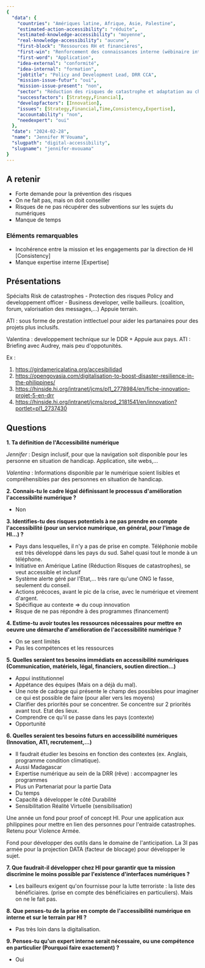 ```yaml
---
{
  "data": {
    "countries": "Amériques latine, Afrique, Asie, Palestine",
    "estimated-action-accessibility": "réduite",
    "estimated-knowledge-accessibility": "moyenne",
    "real-knowledge-accessibility": "aucune",
    "first-block": "Ressources RH et financières",
    "first-win": "Renforcement des connaissances interne (wébinaire interne, note de cadrage)",
    "first-word": "Application",
    "idea-external": "conformité",
    "idea-internal": "formation",
    "jobtitle": "Policy and Development Lead, DRR CCA",
    "mission-issue-futur": "oui",
    "mission-issue-present": "non",
    "sector": "Réduction des risques de catastrophe et adaptation au changement climatique",
    "successfactors": [Strategy,Financial],
    "developfactors": [Innovation],
    "issues": [Strategy,Financial,Time,Consistency,Expertise],
    "accountability": "non",
    "needexpert": "oui"
  },
  "date": "2024-02-28",
  "name": "Jennifer M'Vouama",
  "slugpath": "digital-accessibility",
  "slugname": "jennifer-mvouama"
}
---
```


## A retenir

 - Forte demande pour la prévention des risques
 - On ne fait pas, mais on doit conseiller
 - Risques de ne pas récupérer des subventions sur les sujets du numériques
 - Manque de temps

### Eléments remarquables

 - Incohérence entre la mission et les engagements par la direction de HI [Consistency]
 - Manque expertise interne [Expertise]

## Présentations

Spécialts Risk de catastrophes - Protection des risques
Policy and developpement officer - Business developer, veille bailleurs.
(coalition, forum, valorisation des messages,...)
Appuie terrain.

ATI : sous forme de prestation inttlectuel pour aider les partanaires pour des projets plus inclusifs.

Valentina : developpement technique sur le DDR + Appuie aux pays.
ATI : Briefing avec Audrey, mais peu d'oppotunités. 

Ex :
 1. https://girdamericalatina.org/accesibilidad
 1. https://opengovasia.com/digitalisation-to-boost-disaster-resilience-in-the-philippines/
 1. https://hinside.hi.org/intranet/jcms/pl1_2778984/en/fiche-innovation-projet-5-en-drr
 1. https://hinside.hi.org/intranet/jcms/prod_2181541/en/innovation?portlet=pl1_2737430

## Questions

**1. Ta définition de l'Accessibilité numérique**

*Jennifer* : 
Design inclusif, pour que la navigation soit disponible pour les personne en situation de handicap. Application, site webs,...

*Valentina* :
Informations disponible par le numérique soient lisibles et compréhensibles par des personnes en situation de handicap.

**2. Connais-tu le cadre légal définissant le processus d'amélioration l'accessibilité numérique ?**

 - Non

**3. Identifies-tu des risques potentiels à ne pas prendre en compte l'accessibilité (pour un service numérique, en général, pour l'image de HI...) ?**

 - Pays dans lesquelles, il n'y a pas de prise en compte. Téléphonie mobile est très développé dans les pays du sud. Sahel quasi tout le monde à un téléphone.
 - Initiative en Amérique Latine (Réduction Risques de catastrophes), se veut accessible et inclusif
 - Système alerte géré par l'Etat,... très rare qu'une ONG le fasse, seulement du conseil. 
 - Actions précoces, avant le pic de la crise, avec le numérique et virement d'argent.
 - Spécifique au contexte => du coup innovation
 - Risque de ne pas répondre à des programmes (financement)

**4. Estime-tu avoir toutes les ressources nécessaires pour mettre en oeuvre une démarche d'amélioration de l'accessibilité numérique ?**

 - On se sent limités
 - Pas les compétences et les ressources

**5. Quelles seraient tes besoins immédiats en accessibilité numériques (Communication, matériels, légal, financiers, soutien direction...)**

 - Appui institutionnel
 - Appétance des équipes (Mais on a déjà du mal).
 - Une note de cadrage qui présente le champ des possibles pour imaginer ce qui est possible de faire (pour aller vers les moyens)
 - Clarifier des priorités pour se concentrer. Se concentre sur 2 priorités avant tout. Etat des lieux. 
 - Comprendre ce qu'il se passe dans les pays (contexte)
 - Opportunité 

**6. Quelles seraient tes besoins futurs en accessibilité numériques (Innovation, ATI, recrutement,...)**

 - Il faudrait étudier les besoins en fonction des contextes (ex. Anglais, programme condition climatique).
 - Aussi Madagascar
 - Expertise numérique au sein de la DRR  (rêve) : accompagner les programmes 
 - Plus un Partenariat pour la partie Data
 - Du temps 
 - Capacité à développer le côté Durabilité
 - Sensibilitation Réalité Virtuelle (sensibilisation)

Une année un fond pour proof of concept HI. Pour une application aux philippines pour mettre en lien des personnes pour l'entraide catastrophes. 
Retenu pour Violence Armée.

Fond pour développer des outils dans le domaine de l'anticipation. La 3I pas armée pour la projection DATA (facteur de blocage) pour développer le sujet.

**7. Que faudrait-il développer chez HI pour garantir que ta mission discrimine le moins possible par l'existence d'interfaces numériques ?**

 - Les bailleurs exigent qu'on fournisse pour la lutte terroriste : la liste des bénéficiaires. (prise en compte des bénéficiaires en particuliers). Mais on ne le fait pas.

**8. Que penses-tu de la prise en compte de l'accessibilité numérique en interne et sur le terrain par HI ?**

 - Pas très loin dans la digitalisation.

**9. Penses-tu qu'un expert interne serait nécessaire, ou une compétence en particulier (Pourquoi faire exactement) ?**

 - Oui